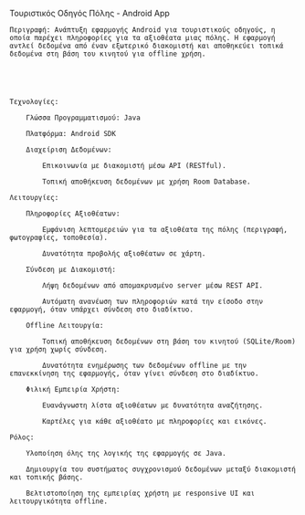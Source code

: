

Τουριστικός Οδηγός Πόλης - Android App

    Περιγραφή: Ανάπτυξη εφαρμογής Android για τουριστικούς οδηγούς, η οποία παρέχει πληροφορίες για τα αξιοθέατα μιας πόλης. Η εφαρμογή αντλεί δεδομένα από έναν εξωτερικό διακομιστή και αποθηκεύει τοπικά δεδομένα στη βάση του κινητού για offline χρήση.





    Τεχνολογίες:

        Γλώσσα Προγραμματισμού: Java

        Πλατφόρμα: Android SDK

        Διαχείριση Δεδομένων:

            Επικοινωνία με διακομιστή μέσω API (RESTful).

            Τοπική αποθήκευση δεδομένων με χρήση Room Database.

    Λειτουργίες:

        Πληροφορίες Αξιοθέατων:

            Εμφάνιση λεπτομερειών για τα αξιοθέατα της πόλης (περιγραφή, φωτογραφίες, τοποθεσία).

            Δυνατότητα προβολής αξιοθέατων σε χάρτη.

        Σύνδεση με Διακομιστή:

            Λήψη δεδομένων από απομακρυσμένο server μέσω REST API.

            Αυτόματη ανανέωση των πληροφοριών κατά την είσοδο στην εφαρμογή, όταν υπάρχει σύνδεση στο διαδίκτυο.

        Offline Λειτουργία:

            Τοπική αποθήκευση δεδομένων στη βάση του κινητού (SQLite/Room) για χρήση χωρίς σύνδεση.

            Δυνατότητα ενημέρωσης των δεδομένων offline με την επανεκκίνηση της εφαρμογής, όταν γίνει σύνδεση στο διαδίκτυο.

        Φιλική Εμπειρία Χρήστη:

            Ευανάγνωστη λίστα αξιοθέατων με δυνατότητα αναζήτησης.

            Καρτέλες για κάθε αξιοθέατο με πληροφορίες και εικόνες.

    Ρόλος:

        Υλοποίηση όλης της λογικής της εφαρμογής σε Java.

        Δημιουργία του συστήματος συγχρονισμού δεδομένων μεταξύ διακομιστή και τοπικής βάσης.

        Βελτιστοποίηση της εμπειρίας χρήστη με responsive UI και λειτουργικότητα offline.
